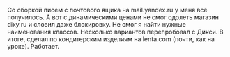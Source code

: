 Со сборкой писем с почтового ящика на mail.yandex.ru у меня всё получилось.
А вот с динамическими ценами не смог одолеть магазин dixy.ru и словил даже блокировку. Не смог я найти нужные наименования классов. Несколько вариантов перепробовал с Дикси. В итоге, сделал по кондитерским изделиям на lenta.com (почти, как на уроке). Работает.

